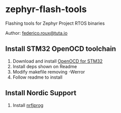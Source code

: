 # zephyr-flash-tools
Flashing tools for Zephyr Project RTOS binaries

Author: federico.roux@tuta.io

## Install STM32 OpenOCD toolchain

1. Download and install [OpenOCD for STM32](https://github.com/STMicroelectronics/OpenOCD)
2. Install deps shown on Readme
3. Modify makefile removing -Werror
4. Follow readme to install

## Install Nordic Support

1. Install [nrfjprog](https://www.segger.com/jlink-software.html)

